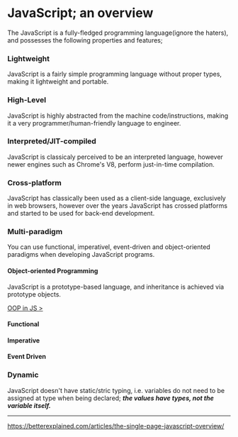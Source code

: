 # JavaScript; an overview

The JavaScript is a fully-fledged programming language(ignore the haters), and possesses the following properties and features;

### **Lightweight**

JavaScript is a fairly simple programming language without proper types, making it lightweight and portable.

### **High-Level**

JavaScript is highly abstracted from the machine code/instructions, making it a very programmer/human-friendly language to engineer.

### **Interpreted/JIT-compiled**

JavaScript is classicaly perceived to be an interpreted language, however newer engines such as Chrome's V8, perform just-in-time compilation.

### **Cross-platform**

JavaScript has classically been used as a client-side language, exclusively in web browsers, however over the years JavaScript has crossed platforms and started to be used for back-end development.

### **Multi-paradigm**

You can use functional, imperativel, event-driven and object-oriented paradigms when developing JavaScript programs.

#### Object-oriented Programming

JavaScript is a prototype-based language, and inheritance is achieved via prototype objects.

[OOP in JS >](core/objects/object-oriented-programming)

#### Functional

#### Imperative

#### Event Driven

### **Dynamic**

JavaScript doesn't have static/stric typing, i.e. variables do not need to be assigned at type when being declared; _**the values have types, not the variable itself.**_

---

https://betterexplained.com/articles/the-single-page-javascript-overview/
